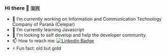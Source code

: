 ### Hi there 👋 :brazil:


- 🔭 I’m currently working on Information and Communication Technology Company of Paraná (Celepar)
- 🌱 I’m currently learning Javascript
- 🤔 I'm looking to self develop and help the developer community.
- 📫 How to reach me: [![Linkedin Badge](https://img.shields.io/badge/-LinkedIn-blue?style=flat-square&logo=Linkedin&logoColor=white&link=https://www.linkedin.com/in/ygor-muller-6b5a471a1//)](https://www.linkedin.com/in/ygor-muller-6b5a471a1//)
- ⚡ Fun fact: old but gold

